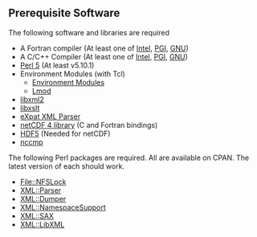 ## Prerequisite Software

The following software and libraries are required

* A Fortran compiler (At least one of [Intel](https://software.intel.com/en-us/fortran-compilers), [PGI](http://www.pgroup.com), [GNU](https://gcc.gnu.org/fortran/))
* A C/C++ Compiler (At least one of [Intel](https://software.intel.com/en-us/c-compilers), [PGI](http://www.pgroup.com), [GNU](gcc.gnu.org))
* [Perl 5](https://www.perl.org) (At least v5.10.1)
* Environment Modules (with Tcl)
  * [Environment Modules](http://modules.sourceforge.net/)
  * [Lmod](https://www.tacc.utexas.edu/research-development/tacc-projects/lmod)
* [libxml2](http://xmlsoft.org)
* [libxslt](http://xmlsoft.org/libxslt/)
* [eXpat XML Parser](http://expat.sourceforge.net)
* [netCDF 4 library](http://www.unidata.ucar.edu/software/netcdf) (C and Fortran bindings)
* [HDF5](https://www.hdfgroup.org) (Needed for netCDF)
* [nccmp](http://nccmp.sourceforge.net/)

The following Perl packages are required.  All are available on CPAN.
The latest version of each should work.

* [File::NFSLock](http://search.cpan.org/~bbb/File-NFSLock-1.27/lib/File/NFSLock.pm)
* [XML::Parser](http://search.cpan.org/~toddr/XML-Parser-2.44/Parser.pm)
* [XML::Dumper](http://search.cpan.org/~mikewong/XML-Dumper-0.81/Dumper.pm)
* [XML::NamespaceSupport](http://search.cpan.org/~perigrin/XML-NamespaceSupport-1.11/lib/XML/NamespaceSupport.pm)
* [XML::SAX](http://search.cpan.org/~grantm/XML-SAX-0.99/SAX.pm)
* [XML::LibXML](http://search.cpan.org/~shlomif/XML-LibXML-2.0128/LibXML.pod)
